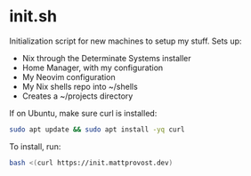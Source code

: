 # init.sh

Initialization script for new machines to setup my stuff. Sets up:

- Nix through the Determinate Systems installer
- Home Manager, with my configuration
- My Neovim configuration
- My Nix shells repo into ~/shells
- Creates a ~/projects directory

If on Ubuntu, make sure curl is installed:

```sh
sudo apt update && sudo apt install -yq curl
```

To install, run:

```sh
bash <(curl https://init.mattprovost.dev)
```
